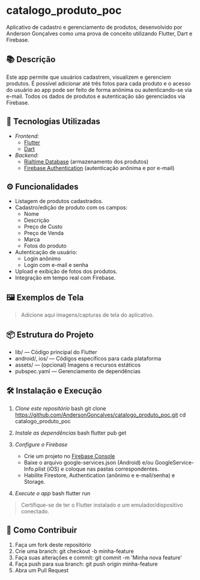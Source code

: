 # catalogo_produto_poc

Aplicativo de cadastro e gerenciamento de produtos, desenvolvido por Anderson Gonçalves como uma prova de conceito utilizando Flutter, Dart e Firebase.

## 📚 Descrição

Este app permite que usuários cadastrem, visualizem e gerenciem produtos. É possível adicionar até três fotos para cada produto e o acesso do usuário ao app pode ser feito de forma anônima ou autenticando-se via e-mail. Todos os dados de produtos e autenticação são gerenciados via Firebase.

## 🚀 Tecnologias Utilizadas

- *Frontend:*  
  - [Flutter](https://flutter.dev/)  
  - [Dart](https://dart.dev/)
- *Backend:*  
  - [Rialtime Database](https://firebase.google.com/products/realtime-database) (armazenamento dos produtos)
  - [Firebase Authentication](https://firebase.google.com/products/auth) (autenticação anônima e por e-mail)  

## ⚙️ Funcionalidades

- Listagem de produtos cadastrados.
- Cadastro/edição de produto com os campos:
  - Nome
  - Descrição
  - Preço de Custo
  - Preço de Venda
  - Marca  
  - Fotos do produto
- Autenticação de usuário:
  - Login anônimo
  - Login com e-mail e senha
- Upload e exibição de fotos dos produtos.
- Integração em tempo real com Firebase.

## 🖼️ Exemplos de Tela


> Adicione aqui imagens/capturas de tela do aplicativo.

## 📦 Estrutura do Projeto

- lib/ — Código principal do Flutter
- android/, ios/ — Códigos específicos para cada plataforma
- assets/ — (opcional) Imagens e recursos estáticos
- pubspec.yaml — Gerenciamento de dependências

## 🛠️ Instalação e Execução

1. *Clone este repositório*
   bash
   git clone https://github.com/AndersonGoncalves/catalogo_produto_poc.git
   cd catalogo_produto_poc   

2. *Instale as dependências*
   bash
   flutter pub get   

3. *Configure o Firebase*
   - Crie um projeto no [Firebase Console](https://console.firebase.google.com/)
   - Baixe o arquivo google-services.json (Android) e/ou GoogleService-Info.plist (iOS) e coloque nas pastas correspondentes.
   - Habilite Firestore, Authentication (anônimo e e-mail/senha) e Storage.

4. *Execute o app*
   bash
   flutter run   

> Certifique-se de ter o Flutter instalado e um emulador/dispositivo conectado.

## 🤝 Como Contribuir

1. Faça um fork deste repositório
2. Crie uma branch: git checkout -b minha-feature
3. Faça suas alterações e commit: git commit -m 'Minha nova feature'
4. Faça push para sua branch: git push origin minha-feature
5. Abra um Pull Request
